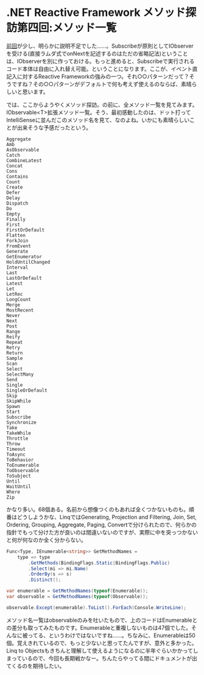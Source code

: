 # .NET Reactive Framework メソッド探訪第四回:メソッド一覧

[前回](http://neue.cc/2009/09/13_200.html "neue cc - .NET Reactive Framework メソッド探訪第三回:Subscribe")が少し、明らかに説明不足でした……。Subscribeが原則としてIObserverを受ける(直接ラムダ式でonNextを記述するのはただの省略記法)ということは、IObserverを別に作っておける。もっと進めると、Subscribeで実行されるコード本体は自由に入れ替え可能。ということになります。ここが、イベント直記入に対するReactive Frameworkの強みの一つ。それ○○パターンだって？そうですね？その○○パターンがデフォルトで何も考えず使えるのならば、素晴らしいと思います。

では、ここからようやくメソッド探訪。の前に、全メソッド一覧を見てみます。IObservable&lt;T>拡張メソッド一覧。そう、最初感動したのは、ドット打ってIntelliSenseに並んだこのメソッド名を見て、なのよね。いかにも素晴らしいことが出来そうな予感だったという。

```text
Aggregate
Amb
AsObservable
Catch
CombineLatest
Concat
Cons
Contains
Count
Create
Defer
Delay
Dispatch
Do
Empty
Finally
First
FirstOrDefault
Flatten
ForkJoin
FromEvent
Generate
GetEnumerator
HoldUntilChanged
Interval
Last
LastOrDefault
Latest
Let
LetRec
LongCount
Merge
MostRecent
Never
Next
Post
Range
Reify
Repeat
Retry
Return
Sample
Scan
Select
SelectMany
Send
Single
SingleOrDefault
Skip
SkipWhile
Spawn
Start
Subscribe
Synchronize
Take
TakeWhile
Throttle
Throw
Timeout
ToAsync
ToBehavior
ToEnumerable
ToObservable
ToSubject
Until
WaitUntil
Where
Zip
```

かなり多い。68個ある。名前から想像つくのもあれば全くつかないものも。順番はどうしようかな、LinqではGenerating, Projection and Filtering, Join, Set, Ordering, Grouping, Aggregate, Paging, Convertで分けられたので、何らかの指針でもって分けた方が良いのは間違いないのですが、実際に中を突っつかないと何が何なのか全く分からない。

```csharp
Func<Type, IEnumerable<string>> GetMethodNames = 
    type => type
        .GetMethods(BindingFlags.Static|BindingFlags.Public)
        .Select(mi => mi.Name)
        .OrderBy(s => s)
        .Distinct();

var enumerable = GetMethodNames(typeof(Enumerable));
var observable = GetMethodNames(typeof(Observable));

observable.Except(enumerable).ToList().ForEach(Console.WriteLine);
```

メソッド名一覧はobservableのみを吐いたもので、上のコードはEnumerableとの差分も取ってみたものです。Enumerableと重複しないものは47個でした。そんなに被ってる、というわけではないですね……。ちなみに、Enumerableは50個。覚えきれているので、もっと少ないと思ってたんですが、意外と多かった。Linq to Objectsもきちんと理解して使えるようになるのに半年ぐらいかかってしまっているので、今回も長期戦かなー。ちんたらやってる間にドキュメントが出てくるのを期待したい。